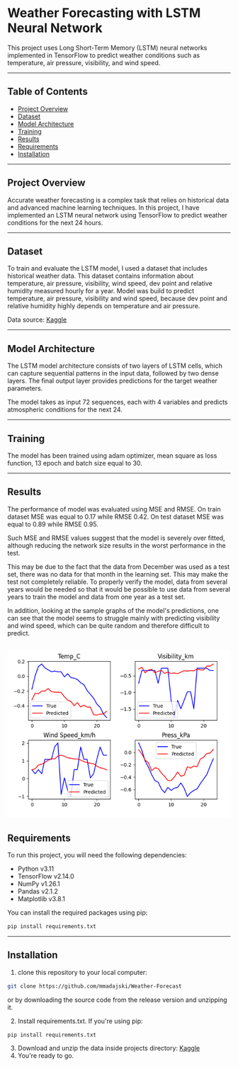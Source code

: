 # Weather Forecasting with LSTM Neural Network


This project uses Long Short-Term Memory 
(LSTM) neural networks implemented in TensorFlow
to predict weather conditions such as temperature,
air pressure, visibility,
and wind speed.

---

## Table of Contents
- [Project Overview](#project-overview)
- [Dataset](#dataset)
- [Model Architecture](#model-architecture)
- [Training](#training)
- [Results](#results)
- [Requirements](#requirements)
- [Installation](#installation)

---


## Project Overview

Accurate weather forecasting is a complex
task that relies on historical data and advanced
machine learning techniques. In this project, I have
implemented an LSTM neural network using TensorFlow to predict
weather conditions for the next 24 hours.

--- 

## Dataset

To train and evaluate the LSTM model, I used a dataset
that includes historical weather data. This dataset contains
information about temperature, air pressure, visibility, wind
speed, dev point and relative humidity measured hourly for a year.
Model was build to predict temperature, air pressure, visibility and wind
speed, because dev point and relative humidity highly depends on temperature and air pressure.
 
Data source: [Kaggle](https://www.kaggle.com/datasets/vidhisrivastava/weather-dataset/data)

---

## Model Architecture
The LSTM model architecture consists of two layers of LSTM cells,
which can capture sequential patterns in the input data, followed by two dense layers.
The final output layer provides predictions for the target weather parameters.

The model takes as input 72 sequences, each with 4 variables and predicts atmospheric conditions
for the next 24. 

---

## Training
The model has been trained using adam optimizer, mean square as loss function, 
13 epoch and batch size equal to 30.

---

## Results

The performance of model was evaluated using MSE and RMSE. 
On train dataset MSE was equal to 0.17 while RMSE 0.42.
On test dataset MSE was equal to 0.89 while RMSE 0.95.

Such MSE and RMSE values suggest that the model is severely over fitted,
although reducing the network size results in the worst performance in the test.

This may be due to the fact that the data from December was used as a test set,
there was no data for that month in the learning set.
This may make the test not completely reliable.
To properly verify the model, data from several years would 
be needed so that it would be possible to use data from several
years to train the model and data from one year as a test set.

In addition, looking at the sample graphs of the model's predictions,
one can see that the model seems to struggle mainly with predicting
visibility and wind speed, which can be quite random and therefore difficult to predict. 

![image](https://github.com/mmadajski/Weather-Forecast/blob/main/images/sample_1.png?raw=true)
---

## Requirements

To run this project, you will need the following dependencies:

- Python v3.11
- TensorFlow v2.14.0
- NumPy v1.26.1
- Pandas v2.1.2
- Matplotlib v3.8.1

You can install the required packages using pip:

```bash
pip install requirements.txt
```

---

## Installation

1. clone this repository to your local computer:
```bash
git clone https://github.com/mmadajski/Weather-Forecast
```
or by downloading the source code from the release version and unzipping it.

2. Install requirements.txt. If you're using pip: 
```bash
pip install requirements.txt
```
3. Download and unzip the data inside projects directory: [Kaggle](https://www.kaggle.com/datasets/vidhisrivastava/weather-dataset/data)
4. You're ready to go.


